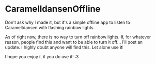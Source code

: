# CaramelldansenOffline
Don't ask why I made it, but it's a simple offline app to listen to Caramelldansen with flashing rainbow lights.

As of right now, there is no way to turn off rainbow lights. If, for whatever reason, people find this and want to be able to turn it off... I'll post an update. I highly doubt anyone will find this. Let alone use it! 

I hope you enjoy it if you do use it! :3
